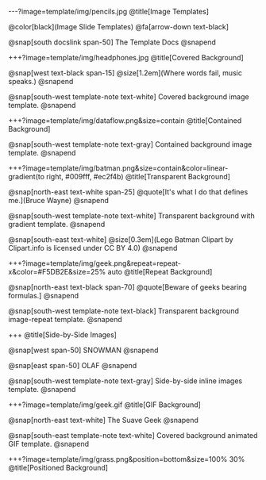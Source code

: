 ---?image=template/img/pencils.jpg @title[Image Templates]

@color[black](Image
Slide Templates)
@fa[arrow-down text-black]

@snap[south docslink span-50] The Template Docs @snapend

+++?image=template/img/headphones.jpg @title[Covered Background]

@snap[west text-black span-15] @size[1.2em](Where words fail, music speaks.) @snapend

@snap[south-west template-note text-white] Covered background image template. @snapend

+++?image=template/img/dataflow.png&size=contain @title[Contained Background]

@snap[south-west template-note text-gray] Contained background image template. @snapend

+++?image=template/img/batman.png&size=contain&color=linear-gradient(to right, #009fff, #ec2f4b) @title[Transparent Background]

@snap[north-east text-white span-25] @quote[It's what I do that defines me.](Bruce Wayne) @snapend

@snap[south-west template-note text-white] Transparent background with gradient template. @snapend

@snap[south-east text-white] @size[0.3em](Lego Batman Clipart by Clipart.info is licensed under CC BY 4.0) @snapend

+++?image=template/img/geek.png&repeat=repeat-x&color=#F5DB2E&size=25% auto @title[Repeat Background]

@snap[north-east text-black span-70] @quote[Beware of geeks bearing formulas.] @snapend

@snap[south-west template-note text-black] Transparent background image-repeat template. @snapend

+++ @title[Side-by-Side Images]

@snap[west span-50] SNOWMAN @snapend

@snap[east span-50] OLAF @snapend

@snap[south-west template-note text-gray] Side-by-side inline images template. @snapend

+++?image=template/img/geek.gif @title[GIF Background]

@snap[north-east text-white] The Suave Geek @snapend

@snap[south-east template-note text-white] Covered background animated GIF template. @snapend

+++?image=template/img/grass.png&position=bottom&size=100% 30% @title[Positioned Background]

